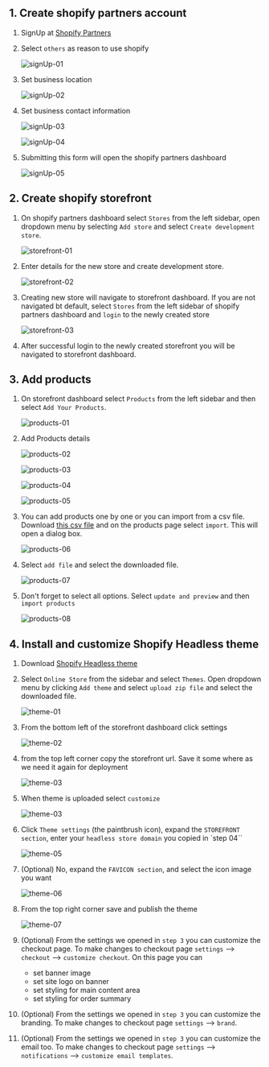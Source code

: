 ## 1. Create shopify partners account

1. SignUp at [Shopify Partners](https://www.shopify.com/shopifypartnersvap?gclid=CjwKCAjwjaWoBhAmEiwAXz8DBQ0UJ8T6ens8l2IY9tTq5rozv4gJkDtWkfLdRamd8sOyljgOgl2tXxoCGfMQAvD_BwE)

2. Select `others` as reason to use shopify

   ![signUp-01](./asserts/snaps/signup01.png)

3. Set business location

   ![signUp-02](./asserts/snaps/signup02.png)

4. Set business contact information

   ![signUp-03](./asserts/snaps/signup03.png)

   ![signUp-04](./asserts/snaps/signup04.png)

5. Submitting this form will open the shopify partners dashboard

   ![signUp-05](./asserts/snaps/signup05.png)

## 2. Create shopify storefront

1. On shopify partners dashboard select `Stores` from the left sidebar, open dropdown menu by selecting `Add store` and select `Create development store`.

   ![storefront-01](./asserts/snaps/storefront01.png)

2. Enter details for the new store and create development store.

   ![storefront-02](./asserts/snaps/storefront02.png)

3. Creating new store will navigate to storefront dashboard. If you are not navigated bt default, select `Stores` from the left sidebar of shopify partners dashboard and `login` to the newly created store

   ![storefront-03](./asserts/snaps/storefront03.png)

4. After successful login to the newly created storefront you will be navigated to storefront dashboard.

## 3. Add products

1. On storefront dashboard select `Products` from the left sidebar and then select `Add Your Products`.

   ![products-01](./asserts/snaps/products01.png)

2. Add Products details

   ![products-02](./asserts/snaps/products02.png)

   ![products-03](./asserts/snaps/products03.png)

   ![products-04](./asserts/snaps/products04.png)

   ![products-05](./asserts/snaps/products05.png)

3. You can add products one by one or you can import from a csv file. Download [this csv file](./asserts/snaps/products/products_export.csv) and on the products page select `import`. This will open a dialog box.

   ![products-06](./asserts/snaps/products06.png)

4. Select `add file` and select the downloaded file.

   ![products-07](./asserts/snaps/products07.png)

5. Don't forget to select all options. Select `update and preview` and then `import products`

   ![products-08](./asserts/snaps/products08.png)

## 4. Install and customize Shopify Headless theme

1. Download [Shopify Headless theme](https://github.com/instantcommerce/shopify-headless-theme/archive/refs/heads/master.zip)

2. Select `Online Store` from the sidebar and select `Themes`. Open dropdown menu by clicking `Add theme` and select `upload zip file` and select the downloaded file.

   ![theme-01](./asserts/snaps/theme01.png)

3. From the bottom left of the storefront dashboard click settings 

   ![theme-02](./asserts/snaps/theme02.png)

4. from the top left corner copy the storefront url. Save it some where as we need it again for deployment

   ![theme-03](./asserts/snaps/theme03.png)

5. When theme is uploaded select `customize`

   ![theme-03](./asserts/snaps/theme04.png)

6. Click `Theme settings` (the paintbrush icon), expand the `STOREFRONT section`, enter your `headless store domain` you copied in `step 04``

   ![theme-05](./asserts/snaps/theme05.png)

7. (Optional) No, expand the `FAVICON section`, and select the icon image you want
   
   ![theme-06](./asserts/snaps/theme06.png)

8. From the top right corner save and publish the theme
   
   ![theme-07](./asserts/snaps/theme07.png)

9. (Optional) From the settings we opened in `step 3` you can customize the checkout page. To make changes to checkout page `settings` --> `checkout` --> `customize checkout`. On this page you can
    - set banner image
    - set site logo on banner
    - set styling for main content area
    - set styling for order summary

10. (Optional) From the settings we opened in `step 3` you can customize the branding. To make changes to checkout page `settings` --> `brand`.

11. (Optional) From the settings we opened in `step 3` you can customize the email too. To make changes to checkout page `settings` --> `notifications` --> `customize email templates`.
